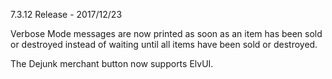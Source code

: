 7.3.12 Release - 2017/12/23

Verbose Mode messages are now printed as soon as an item has been sold or destroyed instead of waiting until all items have been sold or destroyed.

The Dejunk merchant button now supports ElvUI.
